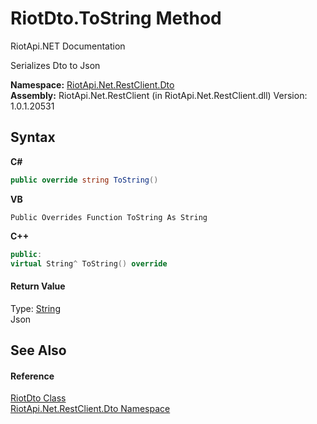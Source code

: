 # RiotDto.ToString Method 
RiotApi.NET Documentation 

Serializes Dto to Json

**Namespace:**&nbsp;<a href="538d3893-7138-b41e-6c5f-2643dc42ab04">RiotApi.Net.RestClient.Dto</a><br />**Assembly:**&nbsp;RiotApi.Net.RestClient (in RiotApi.Net.RestClient.dll) Version: 1.0.1.20531

## Syntax

**C#**<br />
``` C#
public override string ToString()
```

**VB**<br />
``` VB
Public Overrides Function ToString As String
```

**C++**<br />
``` C++
public:
virtual String^ ToString() override
```


#### Return Value
Type: <a href="http://msdn2.microsoft.com/en-us/library/s1wwdcbf" target="_blank">String</a><br />Json

## See Also


#### Reference
<a href="22bc6593-2751-9b34-8b72-58f2176b2e98">RiotDto Class</a><br /><a href="538d3893-7138-b41e-6c5f-2643dc42ab04">RiotApi.Net.RestClient.Dto Namespace</a><br />